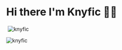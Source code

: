 # Hi there I'm Knyfic 👋🏻

<p>&nbsp;<img align="center" src="https://github-readme-stats.vercel.app/api?username=knyfic&layout=compact&show_i![Python](https://img.shields.io/badge/python-3670A0?style=for-the-badge&logo=python&logoColor=ffdd54)cons=true&theme=rose_pine&locale=en" alt="knyfic" /></p>

<p><img align="center" src="https://github-readme-stats.vercel.app/api/top-langs?username=knyfic&show_icons=true&theme=rose_pine&locale=en&layout=compact" alt="knyfic" /></p>
